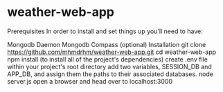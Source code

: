 # weather-web-app
Prerequisites
In order to install and set things up you'll need to have:

Mongodb Daemon
Mongodb Compass (optional)
Installation
git clone https://github.com/mhmdrhm/weather-web-app.git
cd weather-web-app
npm install (to install all of the project's dependencies)
create .env file within your project's root directory
add two variables, SESSION_DB and APP_DB, and assign them the paths to their associated databases.
node server.js
open a browser and head over to localhost:3000
